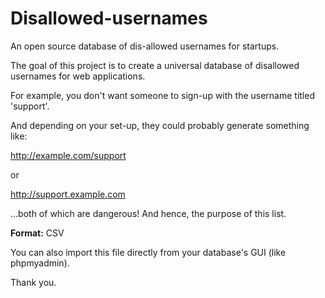 Disallowed-usernames
====================

An open source database of dis-allowed usernames for startups.

The goal of this project is to create a universal database of disallowed usernames for web applications. 

For example, you don't want someone to sign-up with the username titled 'support'.

And depending on your set-up, they could probably generate something like:

http://example.com/support

or

http://support.example.com

...both of which are dangerous! And hence, the purpose of this list.

<b>Format:</b> CSV

You can also import this file directly from your database's GUI (like phpmyadmin).



Thank you.

